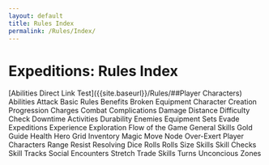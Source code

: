 ```yaml
---
layout: default
title: Rules Index
permalink: /Rules/Index/
---
```

# Expeditions: Rules Index
[Abilities Direct Link Test]({{site.baseurl}}/Rules/##Player Characters)
Abilities
Attack
Basic Rules
Benefits
Broken Equipment
Character
	Creation
	Progression
Charges
Combat
Complications
Damage
Distance
Difficulty Check
Downtime Activities
Durability
Enemies
Equipment
	Sets
Evade
Expeditions
Experience
Exploration
Flow of the Game
General Skills
Gold
Guide
Health
Hero Grid
Inventory
Magic
Move
Node
Over-Exert
Player Characters
Range
Resist
Resolving Dice Rolls
Rolls
Size
Skills
Skill Checks
Skill Tracks
Social Encounters
Stretch
Trade Skills
Turns
Unconcious
Zones













